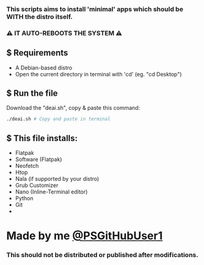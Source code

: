 ### This scripts aims to install 'minimal' apps which should be WITH the distro itself.

### ⚠ IT AUTO-REBOOTS THE SYSTEM ⚠
## $ Requirements
 - A Debian-based distro
 - Open the current directory in terminal with 'cd' (eg. "cd Desktop")
## $ Run the file
Download the "deai.sh", copy & paste this command:
```sh
./deai.sh # Copy and paste in terminal
```
## $ This file installs:
 - Flatpak
 - Software (Flatpak)
 - Neofetch
 - Htop
 - Nala (if supported by your distro)
 - Grub Customizer
 - Nano (Inline-Terminal editor)
 - Python
 - Git
 - 
# Made by me [@PSGitHubUser1](https://github.com/PSGitHubUser1)
### This should not be distributed or published after modifications.
